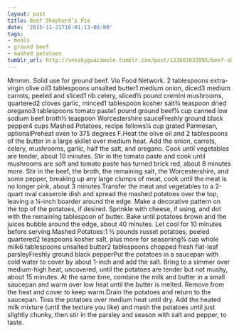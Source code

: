 ```yaml
---
layout: post
title: Beef Shepherd’s Pie
date: '2015-11-21T16:01:13-06:00'
tags:
- meals
- ground beef
- mashed potatoes
tumblr_url: http://sneakyguacamole.tumblr.com/post/133681032095/beef-shepherds-pie
---
```

Mmmm. Solid use for ground beef. Via Food Network. 2 tablespoons extra-virgin olive oil3 tablespoons unsalted butter1 medium onion, diced3 medium carrots, peeled and sliced1 rib celery, sliced½ pound cremini mushrooms, quartered2 cloves garlic, minced1 tablespoon kosher salt¾ teaspoon dried oregano3 tablespoons tomato paste1 pound ground beef¼ cup canned low sodium beef broth½ teaspoon Worcestershire sauceFreshly ground black pepper4 cups Mashed Potatoes, recipe follows¼ cup grated Parmesan, optionalPreheat oven to 375 degrees F.Heat the olive oil and 2 tablespoons of the butter in a large skillet over medium heat. Add the onion, carrots, celery, mushrooms, garlic, half the salt, and oregano. Cook until vegetables are tender, about 10 minutes. Stir in the tomato paste and cook until mushrooms are soft and tomato paste has turned brick red, about 8 minutes more. Stir in the beef, the broth, the remaining salt, the Worcestershire, and some pepper, breaking up any large clumps of meat, cook until the meat is no longer pink, about 3 minutes.Transfer the meat and vegetables to a 2-quart oval casserole dish and spread the mashed potatoes over the top, leaving a ¼-inch boarder around the edge. Make a decorative pattern on the top of the potatoes, if desired. Sprinkle with cheese, if using, and dot with the remaining tablespoon of butter. Bake until potatoes brown and the juices bubble around the edge, about 40 minutes. Let cool for 10 minutes before serving.Mashed Potatoes:1 ½ pounds russet potatoes, peeled quartered2 teaspoons kosher salt, plus more for seasoning¾ cup whole milk6 tablespoons unsalted butter2 tablespoons chopped fresh flat-leaf parsleyFreshly ground black pepperPut the potatoes in a saucepan with cold water to cover by about 1-inch and add the salt. Bring to a simmer over medium-high heat, uncovered, until the potatoes are tender but not mushy, about 15 minutes. At the same time, combine the milk and butter in a small saucepan and warm over low heat until the butter is melted. Remove from the heat and cover to keep warm.Drain the potatoes and return to the saucepan. Toss the potatoes over medium heat until dry. Add the heated milk mixture (until the texture you like) and mash the potatoes until just slightly chunky, then stir in the parsley and season with salt and pepper, to taste.
